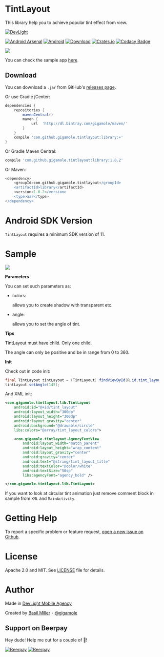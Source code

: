 TintLayout
========== 

This library help you to achieve popular tint effect from view.

[![DevLight](https://lh4.googleusercontent.com/-9btnRFp_eVo/V5cfwZsBpMI/AAAAAAAAC4E/s4NGoezKhpAVdVofAoez1QWpzK5Na8_cQCL0B/w147-h20-no/devlight-badge.png)](http://devlight.com.ua)

[![Android Arsenal](https://img.shields.io/badge/Android%20Arsenal-TintLayout-yellow.svg?style=flat)](http://android-arsenal.com/details/1/3315)
[![Android](https://img.shields.io/badge/platform-android-brightgreen.svg?style=flat&label=Platform)](https://github.com/DevLight-Mobile-Agency)
[![Download](https://api.bintray.com/packages/gigamole/maven/tintlayout/images/download.svg)](https://bintray.com/gigamole/maven/tintlayout/_latestVersion)
[![Crates.io](https://img.shields.io/crates/l/rustc-serialize.svg?maxAge=2592000&label=License)](https://github.com/DevLight-Mobile-Agency/TintLayout/blob/master/LICENSE.txt)
[![Codacy Badge](https://api.codacy.com/project/badge/Grade/712383673b304fd6a427422ec1838db3)](https://www.codacy.com/app/gigamole53/TintLayout?utm_source=github.com&amp;utm_medium=referral&amp;utm_content=DevLight-Mobile-Agency/TintLayout&amp;utm_campaign=Badge_Grade)

![](https://lh3.googleusercontent.com/zwCLyDjZMVM2O571j6gwReHbkAolr7DV3XyKy5hqTug=s308-no)

You can check the sample app [here](https://github.com/GIGAMOLE/TintLayout/tree/master/app).

Download
------------

You can download a `.jar` from GitHub's [releases page](https://github.com/GIGAMOLE/TintLayout/releases).

Or use Gradle jCenter:

```groovy
dependencies {
    repositories {
        mavenCentral()
        maven {
            url  'http://dl.bintray.com/gigamole/maven/'
        }
    }
    compile 'com.github.gigamole.tintlayout:library:+'
}
```

Or Gradle Maven Central:

```groovy
compile 'com.github.gigamole.tintlayout:library:1.0.2'
```

Or Maven:

```groovy
<dependency>
    <groupId>com.github.gigamole.tintlayout</groupId>
    <artifactId>library</artifactId>
    <version>1.0.2</version>
    <type>aar</type>
</dependency>
```

Android SDK Version
===================

`TintLayout` requires a minimum SDK version of 11.

Sample
========

![](https://lh3.googleusercontent.com/7AnEeEK7ADxoSEP4P5UUsjThLVTPTlQM_4IDCsng6_A=w454-h667-no)

<b>Parameters</b>

You can set such parameters as:

 - colors:
 
    allows you to create shadow with transparent etc.
    
 - angle:
 
    allows you to set the angle of tint.

<b>Tips</b>

TintLayout must have child. Only one child.

The angle can only be positive and be in range from 0 to 360.

<b>Init</b>

Check out in code init:

```java
final TintLayout tintLayout = (TintLayout) findViewById(R.id.tint_layout);
tintLayout.setAngle(145);
```

And XML init:

```xml
<com.gigamole.tintlayout.lib.TintLayout
    android:id="@+id/tint_layout"
    android:layout_width="300dp"
    android:layout_height="300dp"
    android:layout_gravity="center"
    android:background="@drawable/circle"
    libs:colors="@array/tint_layout_colors">

    <com.gigamole.tintlayout.AgencyTextView
        android:layout_width="match_parent"
        android:layout_height="wrap_content"
        android:layout_gravity="center"
        android:gravity="center"
        android:text="@string/tint_layout_title"
        android:textColor="@color/white"
        android:textSize="50sp"
        libs:agencyFont="agency_bold" />

</com.gigamole.tintlayout.lib.TintLayout>
```
    
If you want to look at circular tint animation just remove comment block in sample from `XML` and `MainActivity`.

Getting Help
======

To report a specific problem or feature request, [open a new issue on Github](https://github.com/DevLight-Mobile-Agency/TintLayout/issues/new).

License
======
Apache 2.0 and MIT. See [LICENSE](https://github.com/DevLight-Mobile-Agency/TintLayout/blob/master/LICENSE.txt) file for details.

Author
=======

Made in [DevLight Mobile Agency](https://github.com/DevLight-Mobile-Agency)

Created by [Basil Miller](https://github.com/GIGAMOLE) - [@gigamole](mailto:gigamole53@gmail.com)
## Support on Beerpay
Hey dude! Help me out for a couple of :beers:!

[![Beerpay](https://beerpay.io/DevLight-Mobile-Agency/TintLayout/badge.svg?style=beer-square)](https://beerpay.io/DevLight-Mobile-Agency/TintLayout)  [![Beerpay](https://beerpay.io/DevLight-Mobile-Agency/TintLayout/make-wish.svg?style=flat-square)](https://beerpay.io/DevLight-Mobile-Agency/TintLayout?focus=wish)